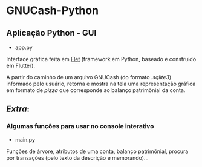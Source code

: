# GNUCash-Python
 
## Aplicação Python - GUI
- app.py

Interface gráfica feita em [Flet](https://flet.dev/) (framework em Python, baseado e construido em Flutter).

A partir do caminho de um arquivo GNUCash (do formato _.sqlite3_) informado pelo usuário, retorna e mostra na tela uma representação gráfica em formato de _pizza_ que corresponde ao balanço patrimônial da conta.

## _Extra_:
### Algumas funções para usar no console interativo
- main.py

Funções de árvore, atributos de uma conta, balanço patrimônial, procura por transações (pelo texto da descrição e memorando)...

